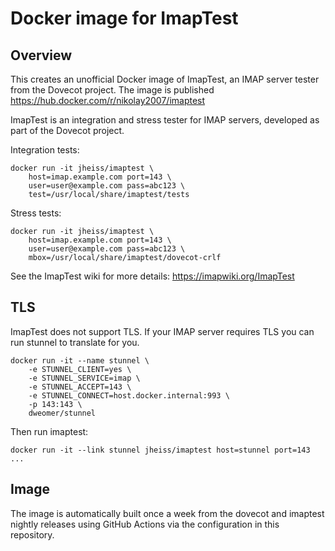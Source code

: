 # Docker image for ImapTest

## Overview

This creates an unofficial Docker image of ImapTest, an IMAP server tester
from the Dovecot project. The image is published https://hub.docker.com/r/nikolay2007/imaptest

ImapTest is an integration and stress tester for IMAP servers, developed as part of the Dovecot project.

Integration tests:

```
docker run -it jheiss/imaptest \
    host=imap.example.com port=143 \
    user=user@example.com pass=abc123 \
    test=/usr/local/share/imaptest/tests
```

Stress tests:

```
docker run -it jheiss/imaptest \
    host=imap.example.com port=143 \
    user=user@example.com pass=abc123 \
    mbox=/usr/local/share/imaptest/dovecot-crlf
```

See the ImapTest wiki for more details: https://imapwiki.org/ImapTest

## TLS

ImapTest does not support TLS. If your IMAP server requires TLS you can run stunnel to translate for you.

```
docker run -it --name stunnel \
    -e STUNNEL_CLIENT=yes \
    -e STUNNEL_SERVICE=imap \
    -e STUNNEL_ACCEPT=143 \
    -e STUNNEL_CONNECT=host.docker.internal:993 \
    -p 143:143 \
    dweomer/stunnel
```

Then run imaptest:

```
docker run -it --link stunnel jheiss/imaptest host=stunnel port=143 ...
```

## Image

The image is automatically built once a week from the dovecot and imaptest
nightly releases using GitHub Actions via the configuration in this
repository.
